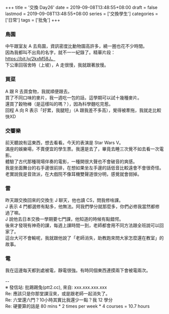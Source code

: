 +++
title = '交換 Day26'
date = 2019-09-08T13:48:55+08:00
draft = false
lastmod = 2019-09-08T13:48:55+08:00
series = ['交換學生']
categories = ['日常']
tags = ['批兔']
+++
### 鳥園
中午跟室友 A 去鳥園，資訊密度比動物園高許多，繞一圈也花不少時間。<br>
因為我都叫不出鳥的名字，就不一一紀錄了。精華片段：https://bit.ly/2kxM58J。<br>
下公車回宿舍時（上坡），A 走很慢，我就跟著放慢。
### 買菜
A 跟 R 去買食物，我就順便跟去。<br>
買了不同口味的麥片，我一週吃一包的話，這學期可以試十幾種麥片。<br>
還買了穀物棒（是這樣叫的嗎？），因為科學麵吃完惹。<br>
回程 A 向 R 表示「好累，我腿短」（A 跟我差不多高），覺得被牽拖，我就走比較快XD<br>
### 交響樂
前天聽說有這東西，想去看看。今天的表演是 Star Wars V。<br>
滿座的娛樂場，不賣便宜的學生票。我還是去了，畢竟去睡三次覺不如去看一次電影。<br>
體驗了古代那種現場伴奏的電影，一種開很大聲也不會破音的爽感。<br>
我是坐面舞台的右手邊很前排，在想如果坐左手邊的話低音比較遠會不會很奇怪。<br>
老實說我是音效派，在大戲院不像耳機雙聲道很分明，感覺就會弱掉。
### 雷
昨天跟交換回來的交換生 J 聊天，他也讀 CS，問我修啥課。<br>
J 表示 4 門都選修有點多，他無法。阿我們學分就那麼多，你們必修我當然都修過了嘛。<br>
J 說他去日本交換一學期要七門課，他知道的時候有點錯愕。<br>
後來才發現有神奇的課，每週上課時間一到，老師都會用不同方法跟全班說可以回家了。<br>
這台大可不會輸呢，我就跟他說了「老師消失，助教跑來問大家怎麼還在教室」的故事。
### 電
我在這邊每天都到處被電，靜電很強。有時同個東西連摸兩下會被電兩次。<br>
<br>
--<br>
※ 發信站: 批踢踢兔(ptt2.cc), 來自: xxx.xxx.xxx.xxx<br>
Re: 應該只是你那堂課沒來，或是跟老師一起消失了。<br>
Re: 六堂還六門？10小時其實比我還少一點？我 12 學分<br>
Re: 硬要算的話是 80 mins * 2 times per week * 4 courses = 10.7 hours<br>
